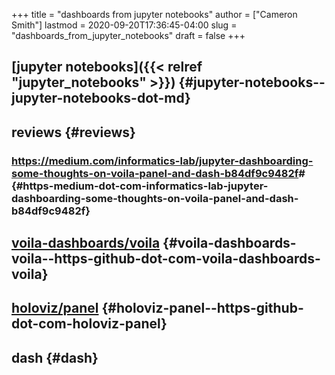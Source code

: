 +++
title = "dashboards from jupyter notebooks"
author = ["Cameron Smith"]
lastmod = 2020-09-20T17:36:45-04:00
slug = "dashboards_from_jupyter_notebooks"
draft = false
+++

## [jupyter notebooks]({{< relref "jupyter_notebooks" >}}) {#jupyter-notebooks--jupyter-notebooks-dot-md}


## reviews {#reviews}


### <https://medium.com/informatics-lab/jupyter-dashboarding-some-thoughts-on-voila-panel-and-dash-b84df9c9482f># {#https-medium-dot-com-informatics-lab-jupyter-dashboarding-some-thoughts-on-voila-panel-and-dash-b84df9c9482f}


## [voila-dashboards/voila](<https://github.com/voila-dashboards/voila>) {#voila-dashboards-voila--https-github-dot-com-voila-dashboards-voila}


## [holoviz/panel](<https://github.com/holoviz/panel>) {#holoviz-panel--https-github-dot-com-holoviz-panel}


## dash {#dash}
